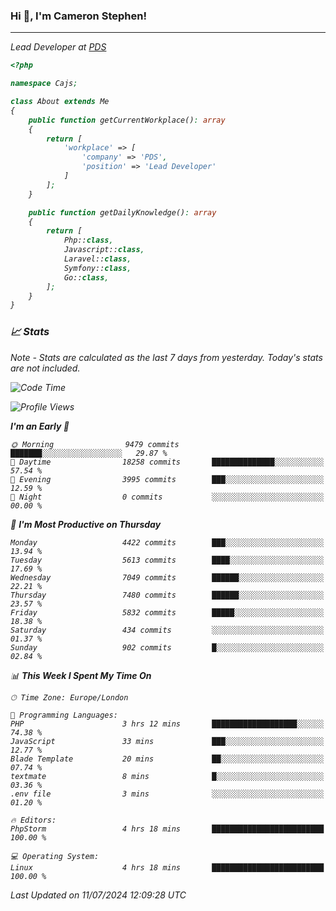 ### Hi 👋, I'm Cameron Stephen!
<hr>
<p><em>Lead Developer at <a href="https://prindatasolutions.co.uk">PDS</a></p>


```php
<?php

namespace Cajs;

class About extends Me
{
    public function getCurrentWorkplace(): array
    {
        return [
            'workplace' => [
                'company' => 'PDS',
                'position' => 'Lead Developer'
            ]
        ];
    }

    public function getDailyKnowledge(): array
    {
        return [
            Php::class,
            Javascript::class,
            Laravel::class,
            Symfony::class,
            Go::class,
        ];
    }
}
```

### 📈 Stats
<p><em>Note - Stats are calculated as the last 7 days from yesterday. Today's stats are not included.</em></p>


<!--START_SECTION:waka-->
![Code Time](http://img.shields.io/badge/Code%20Time-3%2C873%20hrs%204%20mins-blue)

![Profile Views](http://img.shields.io/badge/Profile%20Views-0-blue)

**I'm an Early 🐤** 

```text
🌞 Morning                9479 commits        ███████░░░░░░░░░░░░░░░░░░   29.87 % 
🌆 Daytime                18258 commits       ██████████████░░░░░░░░░░░   57.54 % 
🌃 Evening                3995 commits        ███░░░░░░░░░░░░░░░░░░░░░░   12.59 % 
🌙 Night                  0 commits           ░░░░░░░░░░░░░░░░░░░░░░░░░   00.00 % 
```
📅 **I'm Most Productive on Thursday** 

```text
Monday                   4422 commits        ███░░░░░░░░░░░░░░░░░░░░░░   13.94 % 
Tuesday                  5613 commits        ████░░░░░░░░░░░░░░░░░░░░░   17.69 % 
Wednesday                7049 commits        ██████░░░░░░░░░░░░░░░░░░░   22.21 % 
Thursday                 7480 commits        ██████░░░░░░░░░░░░░░░░░░░   23.57 % 
Friday                   5832 commits        █████░░░░░░░░░░░░░░░░░░░░   18.38 % 
Saturday                 434 commits         ░░░░░░░░░░░░░░░░░░░░░░░░░   01.37 % 
Sunday                   902 commits         █░░░░░░░░░░░░░░░░░░░░░░░░   02.84 % 
```


📊 **This Week I Spent My Time On** 

```text
🕑︎ Time Zone: Europe/London

💬 Programming Languages: 
PHP                      3 hrs 12 mins       ███████████████████░░░░░░   74.38 % 
JavaScript               33 mins             ███░░░░░░░░░░░░░░░░░░░░░░   12.77 % 
Blade Template           20 mins             ██░░░░░░░░░░░░░░░░░░░░░░░   07.74 % 
textmate                 8 mins              █░░░░░░░░░░░░░░░░░░░░░░░░   03.36 % 
.env file                3 mins              ░░░░░░░░░░░░░░░░░░░░░░░░░   01.20 % 

🔥 Editors: 
PhpStorm                 4 hrs 18 mins       █████████████████████████   100.00 % 

💻 Operating System: 
Linux                    4 hrs 18 mins       █████████████████████████   100.00 % 
```


 Last Updated on 11/07/2024 12:09:28 UTC
<!--END_SECTION:waka-->
